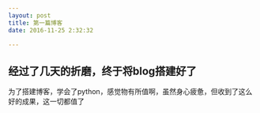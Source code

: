 ```yaml
---
layout: post 
title: 第一篇博客
date: 2016-11-25 2:32:32

---
```

<h2 id="tagline">经过了几天的折磨，终于将blog搭建好了</h2>
<p>为了搭建博客，学会了python，感觉物有所值啊，虽然身心疲惫，但收到了这么好的成果，这一切都值了</p>